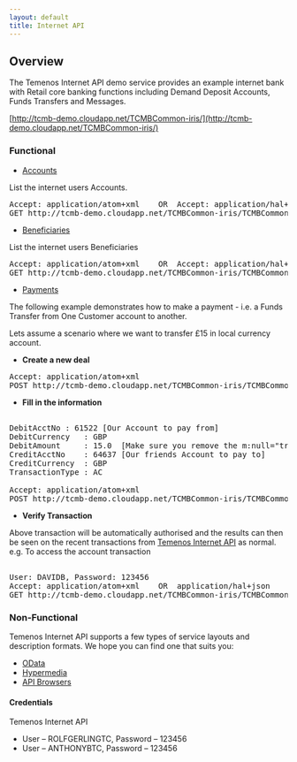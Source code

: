 ```yaml
---
layout: default
title: Internet API
---
```

## Overview

The Temenos Internet API demo service provides an example internet bank with Retail core banking functions including Demand Deposit Accounts, Funds Transfers and Messages.

[http://tcmb-demo.cloudapp.net/TCMBCommon-iris/](http://tcmb-demo.cloudapp.net/TCMBCommon-iris/)

### Functional

* [Accounts](http://tcmb-demo.cloudapp.net/TCMBCommon-iris/TCMBCommon.svc/GB0010001/enqTcibAcctDetailss\(\))

List the internet users Accounts.

<pre>
Accept: application/atom+xml	OR	Accept: application/hal+json 
GET http://tcmb-demo.cloudapp.net/TCMBCommon-iris/TCMBCommon.svc/GB0010001/enqTcibAcctDetailss()
</pre>


* [Beneficiaries](http://tcmb-demo.cloudapp.net/TCMBCommon-iris/TCMBCommon.svc/GB0010001/enqTcibBeneficiaryUtils\(\))

List the internet users Beneficiaries

<pre>
Accept: application/atom+xml	OR	Accept: application/hal+json
GET http://tcmb-demo.cloudapp.net/TCMBCommon-iris/TCMBCommon.svc/GB0010001/enqTcibBeneficiaryUtils()
</pre>

* [Payments](http://tcmb-demo.cloudapp.net/TCMBCommon-iris/TCMBCommon.svc/GB0010001/verFundsTransfer_Tcibs\(\))

The following example demonstrates how to make a payment - i.e. a Funds Transfer from One Customer account to another.

Lets assume a scenario where we want to transfer £15 in local currency account.


- **Create a new deal**

<pre>
Accept: application/atom+xml
POST http://tcmb-demo.cloudapp.net/TCMBCommon-iris/TCMBCommon.svc/GB0010001/verFundsTransfer_Tcibs()/new
</pre>


- **Fill in the information**
 
<pre>

DebitAcctNo	: 61522	[Our Account to pay from]
DebitCurrency	: GBP
DebitAmount 	: 15.0	[Make sure you remove the m:null="true" attribute from the node]
CreditAcctNo	: 64637 [Our friends Account to pay to]
CreditCurrency	: GBP
TransactionType	: AC
            
Accept: application/atom+xml
POST http://tcmb-demo.cloudapp.net/TCMBCommon-iris/TCMBCommon.svc/GB0010001/verFundsTransfer_Tcibs()
</pre>


- **Verify Transaction**

Above transaction will be automatically authorised and the results can then be seen on the recent transactions from [Temenos Internet API](#Overview) as normal. e.g. To access the account transaction

<pre>

User: DAVIDB, Password: 123456
Accept: application/atom+xml	OR	application/hal+json
GET http://tcmb-demo.cloudapp.net/TCMBCommon-iris/TCMBCommon.svc/GB0010001/enqTcibLastNTxnsRecentListss?$filter=AcctId eq 64637
</pre>


### Non-Functional

Temenos Internet API supports a few types of service layouts and description formats.  We hope you can find one that suits you:

* [OData](OData)
* [Hypermedia](Hypermedia)
* [API Browsers](/InternetAPIBrowsers)



#### Credentials

Temenos Internet API

* User – ROLFGERLINGTC, Password – 123456
* User – ANTHONYBTC, Password – 123456

